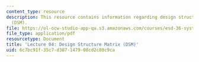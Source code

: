 ```yaml
---
content_type: resource
description: This resource contains information regarding design structure matrix
  (DSM).
file: https://ol-ocw-studio-app-qa.s3.amazonaws.com/courses/esd-36-system-project-management-fall-2012/6c7bc91f35c7d387147908cd2c80c9ca_MITESD_36F12_Lec04.pdf
file_type: application/pdf
resourcetype: Document
title: 'Lecture 04: Design Structure Matrix (DSM)'
uid: 6c7bc91f-35c7-d387-1479-08cd2c80c9ca
---
```


